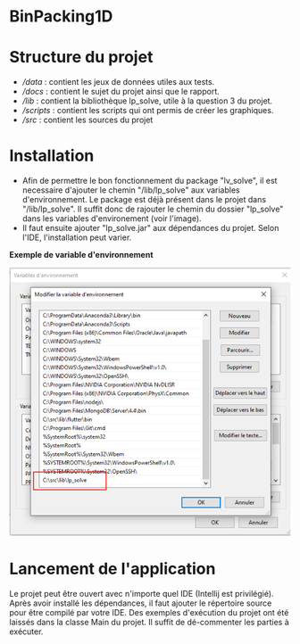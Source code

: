 # BinPacking1D

# Structure du projet

- */data* : contient les jeux de données utiles aux tests.
- */docs* : contient le sujet du projet ainsi que le rapport.
- */lib* : contient la bibliothèque lp_solve, utile à la question 3 du projet. 
- */scripts* : contient les scripts qui ont permis de créer les graphiques.
- */src* : contient les sources du projet

# Installation

- Afin de permettre le bon fonctionnement du package "lv_solve", il est necessaire d'ajouter le chemin "/lib/lp_solve" aux variables d'environnement. Le package est déjà présent dans le projet dans "/lib/lp_solve". Il suffit donc de rajouter le chemin du dossier "lp_solve" dans les variables d'environement (voir l'image).
- Il faut ensuite ajouter "lp_solve.jar" aux dépendances du projet. Selon l'IDE, l'installation peut varier.

**Exemple de variable d'environnement**

![image](docs/exemple.png)

# Lancement de l'application

Le projet peut être ouvert avec n'importe quel IDE (Intellij est privilégié). Après avoir installé les dépendances, il faut ajouter le répertoire source pour être compilé par votre IDE. Des exemples d'exécution du projet ont été laissés dans la classe Main du projet. Il suffit de dé-commenter les parties à exécuter.